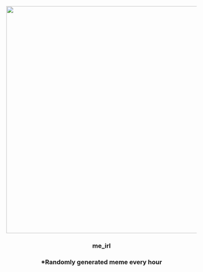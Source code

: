<p align="center">
        <img src="https://i.redd.it/vo38kwbdlny81.jpg" width="600" height="600">
        </p>
        <h3 align="center">me_irl</h3>
        <h3 align="center">*Randomly generated meme every hour</h3>
    